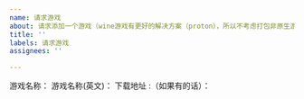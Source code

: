 ```yaml
---
name: 请求游戏
about: 请求添加一个游戏（wine游戏有更好的解决方案（proton），所以不考虑打包非原生游戏）
title: ''
labels: 请求游戏
assignees: ''

---
```


游戏名称：
游戏名称(英文)：
下载地址 :（如果有的话）：
